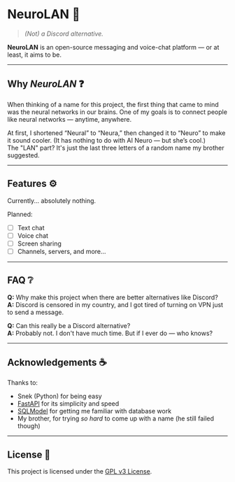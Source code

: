 # NeuroLAN 🧠

> _(Not) a Discord alternative._

**NeuroLAN** is an open-source messaging and voice-chat platform — or at least, it aims to be.

---

## Why *NeuroLAN* ❓

When thinking of a name for this project, the first thing that came to mind was the neural networks in our brains. One of my goals is to connect people like neural networks — anytime, anywhere.

At first, I shortened “Neural” to “Neura,” then changed it to “Neuro” to make it sound cooler. (It has nothing to do with AI Neuro — but she’s cool.)  
The "LAN" part? It's just the last three letters of a random name my brother suggested.

---

## Features ⚙️

Currently... absolutely nothing.

Planned:
- [ ] Text chat
- [ ] Voice chat
- [ ] Screen sharing
- [ ] Channels, servers, and more...

---

## FAQ ❔

**Q:** Why make this project when there are better alternatives like Discord?  
**A:** Discord is censored in my country, and I got tired of turning on VPN just to send a message.

**Q:** Can this really be a Discord alternative?  
**A:** Probably not. I don't have much time. But if I ever do — who knows?

---

## Acknowledgements ☕  

Thanks to:
- Snek (Python) for being easy
- [FastAPI](https://fastapi.tiangolo.com/) for its simplicity and speed
- [SQLModel](https://sqlmodel.tiangolo.com/) for getting me familiar with database work
- My brother, for trying *so hard* to come up with a name (he still failed though)

---

## License 📃  
This project is licensed under the [GPL v3 License](LICENSE).
